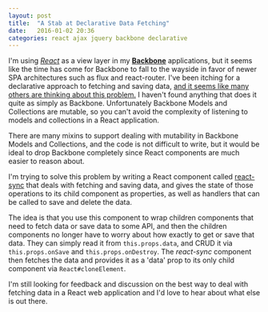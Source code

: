 ```yaml
---
layout: post
title:  "A Stab at Declarative Data Fetching"
date:   2016-01-02 20:36
categories: react ajax jquery backbone declarative
---
```


I'm using *[React](https://facebook.github.io/react/)* as a view layer in my **[Backbone](http://backbonejs.org)** applications, but it seems like the time has come for Backbone
 to fall to the wayside in favor of newer SPA architectures such as flux and react-router.
I've been itching for a declarative approach to fetching and saving data,
[and it seems like many others are thinking about this problem.](http://stackoverflow.com/questions/26632415/where-should-ajax-request-be-made-in-flux-app)
I haven't found anything that does it quite as simply as Backbone. Unfortunately Backbone Models
and Collections are mutable, so you can't avoid the complexity of listening to models and collections in a
React application.

There are many mixins to support dealing with mutability in Backbone Models and Collections,
and the code is not difficult to write, but it would be ideal to drop Backbone completely
since React components are much easier to reason about.

I'm trying to solve this problem by writing a React component called [react-sync](https://github.com/moodysalem/react-sync)
that deals with fetching and saving data, and gives the state of those operations to its child component as properties,
as well as handlers that can be called to save and delete the data.

The idea is that you use this component to wrap children components that need to fetch data or save data to some API,
and then the children components no longer have to worry about how exactly to get or save that data.
They can simply read it from `this.props.data`, and CRUD it via `this.props.onSave` and `this.props.onDestroy`.
The *react-sync* component then fetches the data and provides it as a 'data' prop to its only child component
via `React#cloneElement`.

I'm still looking for feedback and discussion on the best way to deal with fetching data
in a React web application and I'd love to hear about what else is out there.